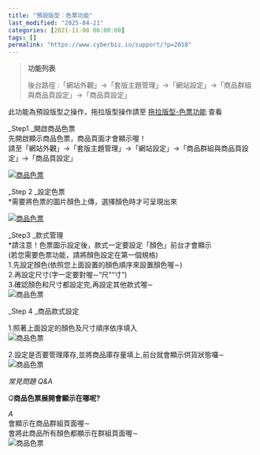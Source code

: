 ```yaml
---
title: "預設版型：色票功能"
last_modified: "2025-04-21"
categories: [2021-11-08 06:00:00]
tags: []
permalink: "https://www.cyberbiz.io/support/?p=2018"
---
```


> **功能列表**
>
> 後台路徑 :「網站外觀」→「套版主題管理」→「網站設定」→「商品群組與商品頁設定」→「商品頁設定」  
>

此功能為預設版型之操作，拖拉版型操作請至 [拖拉版型-色票功能](https://www.cyberbiz.io/support/?p=31319) 查看

_Step1   _開啟商品色票  
先開啟顯示商品色票，商品頁面才會顯示喔！  
請至「網站外觀」→「套版主題管理」→「網站設定」→「商品群組與商品頁設定」→「商品頁設定」

[![商品色票](https://www.cyberbiz.co/support/wp-content/uploads/2019/03/色票-1.png)](https://www.cyberbiz.co/support/wp-content/uploads/2019/03/色票-1.png)

_Step 2  _設定色票  
*需要將色票的圖片顏色上傳，選擇顏色時才可呈現出來

[![商品色票](https://www.cyberbiz.co/support/wp-content/uploads/2020/07/截圖-2020-07-17-下午12.32.20.png)](https://www.cyberbiz.co/support/wp-content/uploads/2020/07/截圖-2020-07-17-下午12.32.20.png)

_Step3   _款式管理  
*請注意！色票圖示設定後，款式一定要設定「顏色」前台才會顯示  
(若您需要色票功能，請將顏色設定在第一個規格)  
1.先設定顏色(依照您上面設置的顏色順序來設置顏色喔∼)  
2.再設定尺寸(字一定要對喔∼“尺”“寸”)  
3.確認顏色和尺寸都設定完,再設定其他款式喔∼  
![商品色票](https://www.cyberbiz.co/support/wp-content/uploads/2020/07/色票-3.png)

_Step 4  _商品款式設定

1.照著上面設定的顏色及尺寸順序依序填入  
![商品色票](https://www.cyberbiz.co/support/wp-content/uploads/2020/07/色票-4.png)

2.設定是否要管理庫存,並將商品庫存量填上,前台就會顯示供貨狀態囉∼  
![商品色票](https://www.cyberbiz.co/support/wp-content/uploads/2019/03/色票-5.png)

_常見問題 Q&A_

_Q_**商品色票展開會顯示在哪呢?**

_A_  
會顯示在商品群組頁面喔∼  
會將此商品所有顏色都顯示在群組頁面喔∼  
![商品色票](https://www.cyberbiz.co/support/wp-content/uploads/2020/07/色票-6.png)

